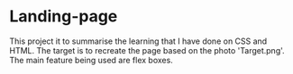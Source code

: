 # Landing-page
This project it to summarise the learning that I have done on CSS and HTML. The target is to recreate the page based on the photo 'Target.png'. The main feature being used are flex boxes.